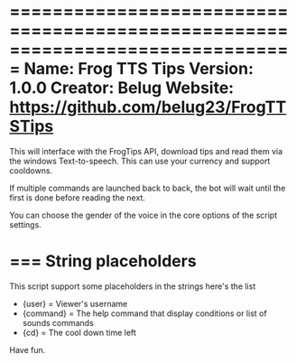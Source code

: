 ===============================================================================
 Name: 		Frog TTS Tips
 Version: 	1.0.0
 Creator: 	Belug
 Website:	https://github.com/belug23/FrogTTSTips
===============================================================================

This will interface with the FrogTips API, download tips and read them via the
windows Text-to-speech. This can use your currency and support cooldowns.

If multiple commands are launched back to back, the bot will wait until the first
is done before reading the next.

You can choose the gender of the voice in the core options of the script settings.

===
String placeholders
===

This script support some placeholders in the strings here's the list

 - {user} = Viewer's username
 - {command} = The help command that display conditions or list of sounds commands
 - {cd} = The cool down time left

Have fun.